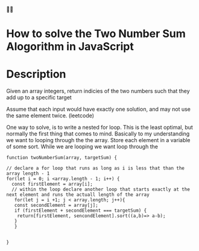 ✌🏾
# How to solve the Two Number Sum Alogorithm in JavaScript

# Description
Given an array integers, return indicies of the two numbers such that they add up to a specific target

Assume that each input would have exactly one solution, and may not use the same element twice. (leetcode)

One way to solve, is to write a nested for loop. This is the least optimal, but normally the first thing that comes to mind. Basically to my understanding we want to looping through the the array. Store each element in a variable of some sort. While we are looping we want loop through the

```
function twoNumberSum(array, targetSum) {

// declare a for loop that runs as long as i is less that than the array length - 1 
for(let i = 0; i <array.length - 1; i++) {
  const firstElement = array[i];
  // within the loop declare another loop that starts exactly at the next element and runs the actuall length of the array  
   for(let j = i +1; j < array.length; j++){
   const secondElement = array[j];
   if (firstElement + secondElement === targetSum) {
    return[firstElement, sencondElement].sort((a,b)=> a-b);
   }
   } 
  

}
```
